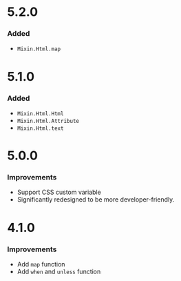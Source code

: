 # 5.2.0

### Added

* `Mixin.Html.map`

# 5.1.0

### Added

* `Mixin.Html.Html`
* `Mixin.Html.Attribute`
* `Mixin.Html.text`

# 5.0.0

### Improvements

* Support CSS custom variable
* Significantly redesigned to be more developer-friendly.

# 4.1.0

### Improvements

* Add `map` function
* Add `when` and `unless` function
